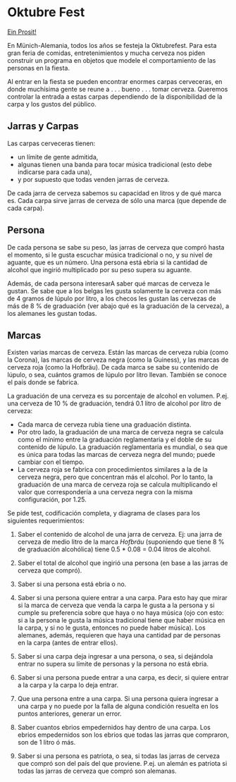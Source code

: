 # Oktubre Fest

[Ein Prosit!](https://www.youtube.com/watch?v=DNxE5NQXLM4)

En Münich-Alemania, todos los años se festeja la Oktubrefest. Para esta gran feria de comidas, entretenimientos y mucha cerveza nos piden construir un programa en objetos que modele el comportamiento de las personas en la fiesta. 

Al entrar en la fiesta se pueden encontrar enormes carpas cerveceras, en donde muchísima gente se reune a . . . bueno . . . tomar cerveza. Queremos controlar la entrada a estas carpas dependiendo de la disponibilidad de la carpa y los gustos del público.

## Jarras y Carpas
Las carpas cerveceras tienen:
* un límite de gente admitida, 
* algunas tienen una banda para tocar música tradicional (esto debe indicarse para cada una),
* y por supuesto que todas venden jarras de cerveza. 

De cada jarra de cerveza sabemos su capacidad en litros y de qué marca es. Cada carpa sirve jarras de cerveza de sólo una marca (que depende de cada carpa).

## Persona
De cada persona se sabe su peso, las jarras de cerveza que compró hasta el momento, si le gusta escuchar música tradicional o no, y su nivel de aguante, que es un número. Una persona está ebria si la cantidad de alcohol que ingirió multiplicado por su peso supera su aguante. 

Además, de cada persona interesarA saber qué marcas de cerveza le gustan. Se sabe que a los belgas les gusta solamente la cerveza con más de 4 gramos de lúpulo por litro, a los checos les gustan las cervezas de más de 8 % de graduación (ver abajo qué es la graduación de la cerveza), a los alemanes les gustan todas.

## Marcas
Existen varias marcas de cerveza. Están las marcas de cerveza rubia (como la Corona), las marcas de cerveza negra (como la Guiness), y las marcas de cerveza roja (como la Hofbräu). De cada marca se sabe su contenido de lúpulo, o sea, cuántos gramos de lúpulo por litro llevan. También se conoce el país donde se fabrica.

La graduación de una cerveza es su porcentaje de alcohol en volumen. P.ej. una cerveza de 10 % de graduación, tendrá 0.1 litro de alcohol por litro de cerveza: 
* Cada marca de cerveza rubia tiene una graduación distinta. 
* Por otro lado, la graduación de una marca de cerveza negra se calcula como el mínimo entre la graduación reglamentaria y el doble de su contenido de lúpulo. La graduación reglamentaria es mundial, o sea que es única para todas las marcas de cerveza negra del mundo; puede cambiar con el tiempo. 
* La cerveza roja se fabrica con procedimientos similares a la de la cerveza negra, pero que concentran más el alcohol. Por lo tanto, la graduación de una marca de cerveza roja se calcula multiplicando el valor que correspondería a una cerveza negra con la misma configuración, por 1.25.

Se pide test, codificación completa, y diagrama de clases para los siguientes requerimientos:

1. Saber el contenido de alcohol de una jarra de cerveza. Ej: una jarra de cerveza de medio litro de la marca _Hofbräu_ (suponiendo que tiene 8 % de graduación alcohólica) tiene 0.5 * 0.08 = 0.04 litros de alcohol.

2. Saber el total de alcohol que ingirió una persona (en base a las jarras de cerveza que compró).

3. Saber si una persona está ebria o no.

4. Saber si una persona quiere entrar a una carpa. Para esto hay que mirar si la marca de cerveza que venda la carpa le gusta a la persona y si cumple su preferencia sobre que haya o no haya música (ojo con esto: si a la persona le gusta la música tradicional tiene que haber música en la carpa, y si no le gusta, entonces no puede haber música). 
Los alemanes, además, requieren que haya una cantidad par de personas en la carpa (antes de entrar ellos).

5. Saber si una carpa deja ingresar a una persona, o sea, si dejándola entrar no supera su límite de personas y la persona no está ebria.

6. Saber si una persona puede entrar a una carpa, es decir, si quiere entrar a la carpa y la carpa lo deja entrar.

7. Que una persona entre a una carpa. Si una persona quiera ingresar a una carpa y no puede por la falla de alguna condición resuelta en los puntos anteriores, generar un error.

8. Saber cuantos ebrios empedernidos hay dentro de una carpa. Los ebrios empedernidos son los ebrios que todas las jarras que compraron, son de 1 litro ó más.

9. Saber si una persona es patriota, o sea, si todas las jarras de cerveza que compró son del país del que proviene. P.ej. un alemán es patriota si todas las jarras de cerveza que compró son alemanas.
